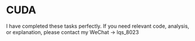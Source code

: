 # CUDA
I have completed these tasks perfectly.
If you need relevant code, analysis, or explanation, please contact my WeChat -> lqs_8023
